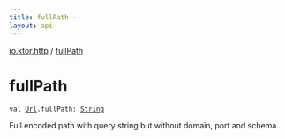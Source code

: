 ```yaml
---
title: fullPath - 
layout: api
---
```


<div class='api-docs-breadcrumbs'><a href="index.html">io.ktor.http</a> / <a href="./full-path.html">fullPath</a></div>

# fullPath

<div class="signature"><code><span class="keyword">val </span><a href="-url/index.html"><span class="identifier">Url</span></a><span class="symbol">.</span><span class="identifier">fullPath</span><span class="symbol">: </span><a href="https://kotlinlang.org/api/latest/jvm/stdlib/kotlin/-string/index.html"><span class="identifier">String</span></a></code></div>

Full encoded path with query string but without domain, port and schema

